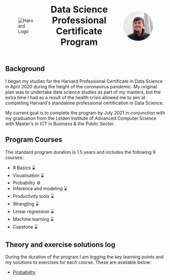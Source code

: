 <div style="display: flex; padding: 20px; align-items: center;">
<img
  src="https://www.harvard.edu/sites/all/themes/hedu2015/assets/img/logos/harvard-logo.png"
  alt="Harvard Logo"
  style="margin: 20px; width: 20%;"
/>
<h1 style="margin: 5px; text-align: center;">Data Science Professional Certificate Program</h1>
<img
  src="/ivo.jpg"
  alt="Harvard Logo"
  style="margin: 20px; width: 20%; transform: scaleX(-1); border-radius: 50%;"/>
</div>

## Background

I began my studies for the Harvard Professional Certificate in Data Science
in April 2020 during the height of the coronavirus pandemic. My original plan
was to undertake data science studies as part of my masters, but the extra time
I had as a result of the health crisis allowed me to aim at completing Harvard's
standalone professional certification in Data Science.

My current goal is to complete the program by July 2021 in conjunction with my
graduation from the Leiden Institute of Advanced Computer Science with Master's
in ICT in Business & the Public Sector.

## Program Courses

The standard program duration is 1.5 years and includes the following 9 courses:

* R Basics ⌛
* Visualisation ⌛
* Probability ⚙️
* Inference and modeling ⌛
* Productivity tools ⌛
* Wrangling ⌛
* Linear regression ⌛
* Machine learning ⌛
* Capstone ⌛

## Theory and exercise solutions log

During the duration of the program I am logging the key learning points and my
solutions to exercises for each course. These are available below:

* [Probability](/probability/README.md)
